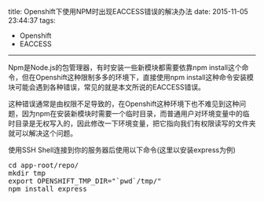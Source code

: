 title: Openshift下使用NPM时出现EACCESS错误的解决办法
date: 2015-11-05 23:44:37
tags:
- Openshift
- EACCESS
---
<p>Npm是Node.js的包管理器，有时安装一些新模块都需要依靠npm install这个命令，但在Openshift这种限制多多的环境下，直接使用npm install这种命令安装模块可能会遇到各种错误，常见的就是本文所说的EACCESS错误。</p>

<p>这种错误通常是由权限不足导致的，在Openshift这种环境下也不难见到这种问题，因为npm在安装新模块时需要一个临时目录，而普通用户对环境变量中的临时目录是无权写入的，因此修改一下环境变量，把它指向我们有权限读写的文件夹就可以解决这个问题。</p>

<p>使用SSH Shell连接到你的服务器后使用以下命令(这里以安装express为例)</p>

<pre>cd app-root/repo/  
mkdir tmp  
export OPENSHIFT_TMP_DIR="`pwd`/tmp/"  
npm install express
</pre>

<!-- more -->
